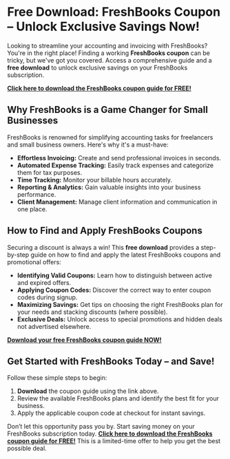 # Free Download: FreshBooks Coupon – Unlock Exclusive Savings Now!

Looking to streamline your accounting and invoicing with FreshBooks? You're in the right place! Finding a working **FreshBooks coupon** can be tricky, but we've got you covered. Access a comprehensive guide and a **free download** to unlock exclusive savings on your FreshBooks subscription.

[**Click here to download the FreshBooks coupon guide for FREE!**](https://udemywork.com/freshbooks-coupon)

## Why FreshBooks is a Game Changer for Small Businesses

FreshBooks is renowned for simplifying accounting tasks for freelancers and small business owners. Here's why it's a must-have:

*   **Effortless Invoicing:** Create and send professional invoices in seconds.
*   **Automated Expense Tracking:** Easily track expenses and categorize them for tax purposes.
*   **Time Tracking:** Monitor your billable hours accurately.
*   **Reporting & Analytics:** Gain valuable insights into your business performance.
*   **Client Management:** Manage client information and communication in one place.

## How to Find and Apply FreshBooks Coupons

Securing a discount is always a win! This **free download** provides a step-by-step guide on how to find and apply the latest FreshBooks coupons and promotional offers:

*   **Identifying Valid Coupons:** Learn how to distinguish between active and expired offers.
*   **Applying Coupon Codes:** Discover the correct way to enter coupon codes during signup.
*   **Maximizing Savings:** Get tips on choosing the right FreshBooks plan for your needs and stacking discounts (where possible).
*   **Exclusive Deals:** Unlock access to special promotions and hidden deals not advertised elsewhere.

[**Download your free FreshBooks coupon guide NOW!**](https://udemywork.com/freshbooks-coupon)

## Get Started with FreshBooks Today – and Save!

Follow these simple steps to begin:

1.  **Download** the coupon guide using the link above.
2.  Review the available FreshBooks plans and identify the best fit for your business.
3.  Apply the applicable coupon code at checkout for instant savings.

Don’t let this opportunity pass you by. Start saving money on your FreshBooks subscription today. **[Click here to download the FreshBooks coupon guide for FREE!](https://udemywork.com/freshbooks-coupon)** This is a limited-time offer to help you get the best possible deal.
